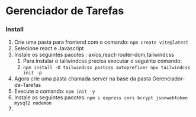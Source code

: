 # Gerenciador de Tarefas

### Install
1. Crie uma pasta para frontend com o comando: `npm create vite@latest`
2. Selecione react e Javascript
3. Instale os seguintes pacotes : axios,react-router-dom,tailwindcss 
   1. Para instalar o tailwindcss precisa executar o seguinte comando:
   2. `npm install -D tailwindcss postcss autoprefixer
npx tailwindcss init -p`
4. Agora crie uma pasta chamada server na base da pasta Gerenciador-de-Tarefas
5. Execute o comando: `npm init -y`
6. Instale os seguintes pacotes: `npm i express cors bcrypt jsonwebtoken mysql2 nodemon`
7. 
